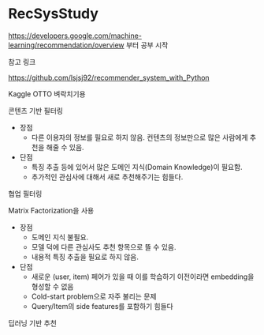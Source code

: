 # RecSysStudy


https://developers.google.com/machine-learning/recommendation/overview 
부터 공부 시작

참고 링크

https://github.com/lsjsj92/recommender_system_with_Python

Kaggle OTTO 벼락치기용


콘텐츠 기반 필터링

- 장점
  - 다른 이용자의 정보를 필요로 하지 않음. 컨텐츠의 정보만으로 많은 사람에게 추천을 해줄 수 있음.
- 단점
  - 특징 추출 등에 있어서 많은 도메인 지식(Domain Knowledge)이 필요함. 
  - 추가적인 관심사에 대해서 새로 추천해주기는 힘들다. 
  
  
협업 필터링

Matrix Factorization을 사용

- 장점
  - 도메인 지식 불필요.
  - 모델 덕에 다른 관심사도 추천 항목으로 뜰 수 있음.
  - 내용적 특징 추출을 필요로 하지 않음.
- 단점
  - 새로운 (user, item) 페어가 있을 때 이를 학습하기 이전이라면 embedding을 형성할 수 없음
  - Cold-start problem으로 자주 불리는 문제
  - Query/Item의 side features를 포함하기 힘들다

딥러닝 기반 추천
